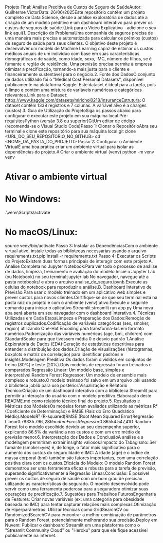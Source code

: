 Projeto Final: Análise Preditiva de Custos de Seguro de SaúdeAutor: Guilherme VictorData: 26/06/2025Este repositório contém um projeto completo de Data Science, desde a análise exploratória de dados até a criação de um modelo preditivo e um dashboard interativo para prever os custos de seguros de saúde.(Link para o Vídeo Explicativo - adicione o seu link aqui)1. Descrição do ProblemaUma companhia de seguros precisa de uma maneira mais precisa e automatizada para calcular os prêmios (custos) de seguro de saúde para seus clientes. O objetivo deste projeto é desenvolver um modelo de Machine Learning capaz de estimar os custos médicos anuais de um indivíduo com base em suas características demográficas e de saúde, como idade, sexo, IMC, número de filhos, se é fumante e região de residência. Uma previsão precisa permite à empresa otimizar a precificação, tornando-a mais justa para o cliente e financeiramente sustentável para o negócio.2. Fonte dos DadosO conjunto de dados utilizado foi o "Medical Cost Personal Datasets", disponível publicamente na plataforma Kaggle. Este dataset é ideal para a tarefa, pois é limpo e contém uma mistura de variáveis numéricas e categóricas relevantes.Link para o Dataset: https://www.kaggle.com/datasets/mirichoi0218/insuranceEstrutura: O dataset contém 1338 registros e 7 colunas. A variável alvo é a charges (custos).3. Guia de Utilização do ProjetoSiga os passos abaixo para configurar e executar este projeto em sua máquina local.Pré-requisitosPython (versão 3.8 ou superior)GitUm editor de código (recomenda-se o Visual Studio Code)Passo 1: Clonar o RepositórioAbra seu terminal e clone este repositório para sua máquina local:git clone <URL_DO_SEU_REPOSITORIO_NO_GITHUB>
cd <NOME_DA_PASTA_DO_PROJETO>
Passo 2: Configurar o Ambiente VirtualÉ uma boa prática criar um ambiente virtual para isolar as dependências do projeto.# Criar o ambiente virtual (venv)
python -m venv venv

# Ativar o ambiente virtual
# No Windows:
.\venv\Scripts\activate
# No macOS/Linux:
source venv/bin/activate
Passo 3: Instalar as DependênciasCom o ambiente virtual ativo, instale todas as bibliotecas necessárias usando o arquivo requirements.txt.pip install -r requirements.txt
Passo 4: Executar os Scripts do ProjetoExistem duas formas principais de interagir com este projeto:A. Análise Completa no Jupyter Notebook:Para ver todo o processo de análise de dados, limpeza, treinamento e avaliação do modelo.Inicie o Jupyter Lab (ou Notebook) no seu terminal:jupyter lab
No navegador, navegue até a pasta notebooks/ e abra o arquivo analise_de_seguro.ipynb.Execute as células do notebook para reproduzir a análise.B. Dashboard Interativo de Previsão:Para usar o modelo treinado em um aplicativo web simples e prever custos para novos clientes.Certifique-se de que seu terminal está na pasta raiz do projeto e com o ambiente (venv) ativo.Execute o seguinte comando para iniciar o aplicativo Streamlit:streamlit run app.py
Uma nova aba será aberta em seu navegador com o dashboard interativo.4. Técnicas Utilizadas em Cada EtapaLimpeza e Preparação dos Dados:Remoção de registros duplicados.Codificação de variáveis categóricas (sex, smoker, region) utilizando One-Hot Encoding para transformá-las em formato numérico.Padronização das variáveis numéricas (age, bmi, children) com StandardScaler para que tivessem média 0 e desvio padrão 1.Análise Exploratória de Dados (EDA):Geração de estatísticas descritivas para entender a distribuição dos dados.Criação de visualizações (histogramas, boxplots e matriz de correlação) para identificar padrões e insights.Modelagem Preditiva:Os dados foram divididos em conjuntos de treino (80%) e teste (20%).Dois modelos de regressão foram treinados e comparados:Regressão Linear: Um modelo base, simples e interpretável.Random Forest Regressor: Um modelo de ensemble mais complexo e robusto.O modelo treinado foi salvo em um arquivo .pkl usando a biblioteca joblib para uso posterior.Visualização e Relatório Técnico:Criação de um dashboard interativo com a biblioteca Streamlit para permitir a interação do usuário com o modelo preditivo.Elaboração deste README.md como relatório técnico final do projeto.5. Resultados e Métricas dos ModelosOs modelos foram avaliados utilizando as métricas R² (Coeficiente de Determinação) e RMSE (Raiz do Erro Quadrático Médio).ModeloR² (R-squared)RMSE (Root Mean Squared Error)Regressão Linear0.7833$5.796,28Random Forest Regressor0.8655$4.547,41O Random Forest foi o modelo escolhido devido ao seu desempenho superior, explicando 86.5% da variância nos custos e com um erro médio de previsão menor.6. Interpretação dos Dados e ConclusãoA análise e a modelagem permitiram extrair insights valiosos:Impacto do Tabagismo: Ser fumante (smoker=yes) é, de longe, o fator mais significativo para o aumento dos custos do seguro.Idade e IMC: A idade (age) e o índice de massa corporal (bmi) também são fatores importantes, com uma correlação positiva clara com os custos.Eficácia do Modelo: O modelo Random Forest demonstrou ser uma ferramenta eficaz e robusta para a tarefa de previsão, superando significativamente a Regressão Linear.Conclusão: É possível prever os custos de seguro de saúde com um bom grau de precisão utilizando as características do segurado. O modelo desenvolvido pode servir como uma ferramenta poderosa para a seguradora otimizar suas operações de precificação.7. Sugestões para Trabalhos FuturosEngenharia de Features: Criar novas variáveis (ex: uma categoria para obesidade baseada no IMC) para tentar capturar relações mais complexas.Otimização de Hiperparâmetros: Utilizar técnicas como GridSearchCV ou RandomizedSearchCV para encontrar a melhor combinação de parâmetros para o Random Forest, potencialmente melhorando sua precisão.Deploy em Nuvem: Publicar o dashboard Streamlit em uma plataforma como o "Streamlit Community Cloud" ou "Heroku" para que ele fique acessível publicamente na internet.